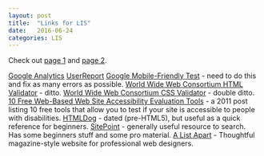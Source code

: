 ```yaml
---
layout: post
title:  "Links for LIS"
date:   2016-06-24
categories: LIS
---
```



Check out [page 1][page1] and [page 2][page2].  

[Google Analytics][GoogleAnalytics]
[UserReport][UserReport]
[Google Mobile-Friendly Test][GoogleMobileFriendlyTest] - need to do this and fix as many errors as possible.
[World Wide Web Consortium HTML Validator][W3CHTML] - ditto.
[World Wide Web Consortium CSS Validator][W3CCSS] - double ditto.
[10 Free Web-Based Web Site Accessibility Evaluation Tools][UsabilityGeek] - a 2011 post listing 10 free tools that allow you to test if your site is accessible to people with disabilities.
[HTMLDog][HTMLDog] - dated (pre-HTML5), but useful as a quick reference for beginners.
[SitePoint][SitePoint] - generally useful resource to search.  Has some beginners stuff and some pro material.
[A List Apart][ALA] - Thoughtful magazine-style website for professional web designers. 

[page1]: http://www.webdesign.sit.edu.au/LIS244/
[page2]: http://www.webdesign.sit.edu.au/LIS245/
[GoogleAnalytics]: https://www.google.com/analytics/
[UserReport]: https://www.userreport.com/
[HTMLDog]: http://www.htmldog.com/
[SitePoint]: https://www.sitepoint.com/
[ALA]: http://alistapart.com/
[GoogleMobileFriendlyTest]: https://www.google.com/webmasters/tools/mobile-friendly/
[UsabilityGeek]: http://usabilitygeek.com/10-free-web-based-web-site-accessibility-evaluation-tools/
[W3CHTML]: https://validator.w3.org/
[W3CCSS]: https://jigsaw.w3.org/css-validator/
